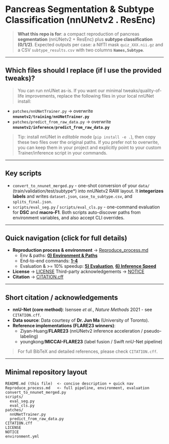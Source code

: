 # Pancreas Segmentation & Subtype Classification (nnUNetv2 . ResEnc)

> **What this repo is for**: a compact reproduction of pancreas **segmentation** (nnUNetv2 + ResEnc) plus **subtype classification (0/1/2)**. Expected outputs per case: a NIfTI mask `quiz_XXX.nii.gz` and a CSV `subtype_results.csv` with two columns **`Names,Subtype`**.

---

## Which files should I replace (if I use the provided tweaks)?
> You can run nnUNet as-is. If you want our minimal tweaks/quality-of-life improvements, replace the following files in your local nnUNet install:
- `patches/nnUNetTrainer.py` -> overwrite **`nnunetv2/training/nnUNetTrainer.py`**
- `patches/predict_from_raw_data.py` -> overwrite **`nnunetv2/inference/predict_from_raw_data.py`**

> Tip: install nnUNet in *editable* mode (`pip install -e .`), then copy these two files over the original paths. If you prefer not to overwrite, you can keep them in your project and explicitly point to your custom Trainer/inference script in your commands.

---

## Key scripts
- `convert_to_nnunet_merged.py` - one-shot conversion of your `data/` (train/validation/test/subtype*) into nnUNetv2 RAW layout. It **integerizes labels** and writes `dataset.json`, `case_to_subtype.csv`, and `splits_final.json`.
- `scripts/eval_seg.py` / `scripts/eval_cls.py` - one-command evaluation for **DSC** and **macro-F1**. Both scripts auto-discover paths from environment variables, and also accept CLI overrides.

---

## Quick navigation (click for full details)
- **Reproduction process & environment** -> [Reproduce_process.md](./Reproduce_process.md)  
  - Env & paths: **[0) Environment & Paths](./Reproduce_process.md#0-environment--paths)**  
  - End-to-end commands: **[1-4](./Reproduce_process.md#1-convert-data--nnunet-raw-and-integerize-labels)**  
  - Evaluation & >= 10% speedup: **[5) Evaluation](./Reproduce_process.md#5-evaluation)**, **[6) Inference Speed](./Reproduce_process.md#6-inference-speed-10-improvement)**
- **License** -> [LICENSE](./LICENSE)  Third-party acknowledgements -> [NOTICE](./NOTICE)
- **Citation** -> [CITATION.cff](./CITATION.cff)

---

## Short citation / acknowledgements
- **nnU-Net (core method)**: Isensee *et al.*, *Nature Methods* 2021 - see `CITATION.cff`.  
- **Data source**: Data courtesy of **Dr. Jun Ma** (University of Toronto).  
- **Reference implementations (FLARE23 winners)**:  
  - Ziyan-Huang/**FLARE23** (nnUNetv2 inference acceleration / pseudo-labeling)  
  - youngkong/**MICCAI-FLARE23** (label fusion / Swift nnU-Net pipeline)

> For full BibTeX and detailed references, please check `CITATION.cff`.

---

## Minimal repository layout
```
README.md (this file)  <- concise description + quick nav
Reproduce_process.md   <- full pipeline, environment, evaluation
convert_to_nnunet_merged.py
scripts/
  eval_seg.py
  eval_cls.py
patches/
  nnUNetTrainer.py
  predict_from_raw_data.py
CITATION.cff
LICENSE
NOTICE
environment.yml
```
